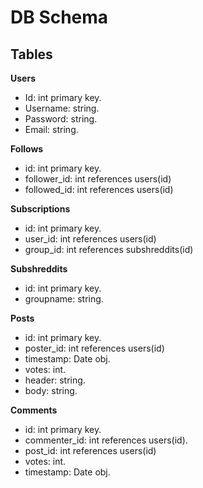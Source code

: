 # DB Schema

## Tables

**Users**
- Id: int primary key.
- Username: string.
- Password: string.
- Email: string.

**Follows**
- id: int primary key.
- follower_id: int references users(id)
- followed_id: int references users(id)

**Subscriptions**
- id: int primary key.
- user_id: int references users(id)
- group_id: int references subshreddits(id)

**Subshreddits**
- id: int primary key.
- groupname: string.

**Posts**
- id: int primary key.
- poster_id: int references users(id)
- timestamp: Date obj.
- votes: int.
- header: string.
- body: string.

**Comments**
- id: int primary key.
- commenter_id: int references users(id).
- post_id: int references users(id)
- votes: int.
- timestamp: Date obj.
